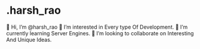 # .harsh_rao
👋 Hi, I’m @harsh_rao
👀 I’m interested in Every type Of Development.
🌱 I’m currently learning Server Engines.
💞️ I’m looking to collaborate on Interesting And Unique Ideas.
